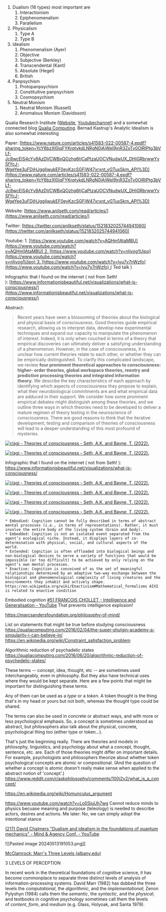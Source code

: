 
1. Dualism (16 types) most important are
	1. Interactionism
	2. Epiphenomenalism
	3. Parallelism
2. Physicalism
	1. Type A
	2. Type B
3. Idealism
	1. Phenomenalism (Ayer)
	2. Objective
	3. Subjective (Berkley)
	4. Transcendental (Kant)
	5. Absolute (Hegel)
	6. British
4. Panpsychism
	1. Protopanpsychism
	2. Constituitive panpsychism
	3. Cosmopsychism
5. Neutral Monism
	1. Neutral Monism (Russell)
	2. Anomalous Monism (Davidsson)



Qualia Research Institute ([Website](https://www.qualiaresearchinstitute.org/), [Youtubechannel](https://www.youtube.com/c/QualiaResearchInstitute)) and a somewhat connected blog [Qualia Computing](https://qualiacomputing.com/). Bernad Kastrup's Analytic Idealism is also somewhat interesting



Paper: [https://www.nature.com/articles/s41583-022-00587-4.epdf?sharing_token=YcY6bzXl0iqFYKrqtykdLNRgN0jAjWel9jnR3ZoTv0OlRlPtg3bVLf-Jc8wcElS4cYy8AzDVCWBxQOzhq6tjCaPtzaUOCVNudwUX_DHiGRbrwwYvSfYcJ-WgeYee3uFDjHJggIjwukEF0eyKzcSGFjW47xrxnt_yGTuxSkm_API%3D](https://www.nature.com/articles/s41583-022-00587-4.epdf?sharing_token=YcY6bzXl0iqFYKrqtykdLNRgN0jAjWel9jnR3ZoTv0OlRlPtg3bVLf-Jc8wcElS4cYy8AzDVCWBxQOzhq6tjCaPtzaUOCVNudwUX_DHiGRbrwwYvSfYcJ-WgeYee3uFDjHJggIjwukEF0eyKzcSGFjW47xrxnt_yGTuxSkm_API%3D)

Website: [https://www.anilseth.com/read/articles/](https://www.anilseth.com/read/articles/)

Twitter: [https://twitter.com/anilkseth/status/1521832025744941060](https://twitter.com/anilkseth/status/1521832025744941060)

Youtube: 1. [https://www.youtube.com/watch?v=AQHm1AtaMBU](https://www.youtube.com/watch?v=AQHm1AtaMBU) 2. [https://www.youtube.com/watch?v=nIjvog1Uipo](https://www.youtube.com/watch?v=nIjvog1Uipo) 3. [https://www.youtube.com/watch?v=lyu7v7nWzfo](https://www.youtube.com/watch?v=lyu7v7nWzfo) ( Ted talk )

Infographic that I found on the internet ( not from Seth! ): [https://www.informationisbeautiful.net/visualizations/what-is-consciousness/](https://www.informationisbeautiful.net/visualizations/what-is-consciousness/)

Abstract:

> Recent years have seen a blossoming of theories about the biological and physical basis of consciousness. Good theories guide empirical research, allowing us to interpret data, develop new experimental techniques and expand our capacity to manipulate the phenomenon of interest. Indeed, it is only when couched in terms of a theory that empirical discoveries can ultimately deliver a satisfying understanding of a phenomenon. However, in the case of consciousness, it is unclear how current theories relate to each other, or whether they can be empirically distinguished. To clarify this complicated landscape, we review **four prominent theoretical approaches to consciousness: higher- order theories, global workspace theories, reentry and predictive processing theories and integrated information theory.** We describe the key characteristics of each approach by identifying which aspects of consciousness they propose to explain, what their neurobiological commitments are and what empirical data are adduced in their support. We consider how some prominent empirical debates might distinguish among these theories, and we outline three ways in which theories need to be developed to deliver a mature regimen of theory testing in the neuroscience of consciousness. There are good reasons to think that the iterative development, testing and comparison of theories of consciousness will lead to a deeper understanding of this most profound of mysteries.

[![r/agi - Theories of consciousness - Seth, A.K. and Bayne, T. (2022).](https://preview.redd.it/i1mgpfr1bsz91.jpg?width=638&format=pjpg&auto=webp&s=47f81fd89d58ff06b55447645d168029c18f6577)](https://preview.redd.it/i1mgpfr1bsz91.jpg?width=638&format=pjpg&auto=webp&s=47f81fd89d58ff06b55447645d168029c18f6577)

[![r/agi - Theories of consciousness - Seth, A.K. and Bayne, T. (2022).](https://preview.redd.it/es0r3cr1bsz91.jpg?width=1012&format=pjpg&auto=webp&s=506a5fadd709ab311fa38c665232edce369ade30)](https://preview.redd.it/es0r3cr1bsz91.jpg?width=1012&format=pjpg&auto=webp&s=506a5fadd709ab311fa38c665232edce369ade30)

Infographic that I found on the internet ( not from Seth! ): https://www.informationisbeautiful.net/visualizations/what-is-consciousness/

[![r/agi - Theories of consciousness - Seth, A.K. and Bayne, T. (2022).](https://preview.redd.it/6l3jrer1bsz91.jpg?width=466&format=pjpg&auto=webp&s=4c059db60d03787dbc2424c0ff4263c12bf716c0)](https://preview.redd.it/6l3jrer1bsz91.jpg?width=466&format=pjpg&auto=webp&s=4c059db60d03787dbc2424c0ff4263c12bf716c0)

[![r/agi - Theories of consciousness - Seth, A.K. and Bayne, T. (2022).](https://preview.redd.it/ygxwaer1bsz91.jpg?width=379&format=pjpg&auto=webp&s=074842e57b53deb4cc6bee4b9973e935a87554cd)](https://preview.redd.it/ygxwaer1bsz91.jpg?width=379&format=pjpg&auto=webp&s=074842e57b53deb4cc6bee4b9973e935a87554cd)

[![r/agi - Theories of consciousness - Seth, A.K. and Bayne, T. (2022).](https://preview.redd.it/ad0yqfr1bsz91.jpg?width=555&format=pjpg&auto=webp&s=c95945a93f19234111b4287a63cea57d9f235b41)](https://preview.redd.it/ad0yqfr1bsz91.jpg?width=555&format=pjpg&auto=webp&s=c95945a93f19234111b4287a63cea57d9f235b41)

[![r/agi - Theories of consciousness - Seth, A.K. and Bayne, T. (2022).](https://preview.redd.it/5xnz8jr1bsz91.jpg?width=389&format=pjpg&auto=webp&s=488d38d24a4e9279e7cf7dcb8add9efed39f389f)](https://preview.redd.it/5xnz8jr1bsz91.jpg?width=389&format=pjpg&auto=webp&s=488d38d24a4e9279e7cf7dcb8add9efed39f389f)



```
* Embodied: Cognition cannot be fully described in terms of abstract mental processes (i.e., in terms of representations). Rather, it must involve the entire body of the living system (brain and body).
* Embedded: Cognition is not an isolated event separated from the agent’s ecological niche. Instead, it displays layers of co-determination with physical, social, and cultural aspects of the world.
* Extended: Cognition is often offloaded into biological beings and non-biological devices to serve a variety of functions that would be impossible (or too difficult) to be achieved by only relying on the agent’s own mental processes.
* Enactive: Cognition is conceived of as the set of meaningful relationships determined by an adaptive two-way exchange between the biological and phenomenological complexity of living creatures and the environments they inhabit and actively shape.
https://en.wikipedia.org/wiki/Enactivism#Mathematical_formalisms AIXI is related to enactive condition
```

Embodied cognition [#51 FRANCOIS CHOLLET - Intelligence and Generalisation - YouTube](https://www.youtube.com/watch?v=J0p_thJJnoo&t=5108s&ab_channel=MachineLearningStreetTalk) That prevents intelligence explosion!

https://marcsandersfoundation.org/philosophy-of-mind/

List on statements that might be true before studying consciousness
https://qualiacomputing.com/2016/02/04/the-super-shulgin-academy-a-singularity-i-can-believe-in/
https://en.wikipedia.org/wiki/Constraint_satisfaction_problem

Algorithmic reduction of psychadelic states
https://qualiacomputing.com/2016/06/20/algorithmic-reduction-of-psychedelic-states/




  
These terms -- concept, idea, thought, etc -- are sometimes used interchangeably, even in philosophy. But they also have technical uses where they would be kept separate. Here are a few points that might be important for distinguishing these terms.

Any of them can be used as a _type_ or a _token_. A token thought is the thing that's in my head or yours but not both, whereas the thought type could be shared.

The terms can also be used in concrete or abstract ways, and with more or less psychological emphasis. So, a concept is sometimes understood as abstract, but philosophers also talk about the physical, concrete, psychological thing too (either type or token...).

That's just the beginning really. There are theories and models in philosophy, linguistics, and psychology about what a concept, thought, sentence, etc. are. Each of those theories might differ on important details. For example, psychologists and philosophers theorize about whether token psychological concepts are atomic or compositional. (And the question of whether a concept is atomic doesn't really make sense when applied to the abstract notion of 'concept'.)
https://www.reddit.com/r/askphilosophy/comments/100j2y2/what_is_a_concept/

https://en.wikipedia.org/wiki/Homunculus_argument



https://www.youtube.com/watch?v=Lo0SjuUh7wg
Cannot reduce minds to physics becuase meaning and purpose (teleology) is needed to describe actors, desires and actions. 
Me later: No, we can simply adopt the intentional stance



[(217) David Chalmers "Dualism and idealism in the foundations of quantum mechanics" - Mind & Agency Conf. - YouTube](https://www.youtube.com/watch?v=V5TnJmfNiqY)

![[Pasted image 20240513191053.png]]




[McClamrock: Marr's Three Levels (albany.edu)](https://www.albany.edu/~ron/papers/marrlevl.html)

3 LEVELS OF PERCEPTION

In recent work in the theoretical foundations of cognitive science, it has become commonplace to separate three distinct levels of analysis of information-processing systems. David Marr (1982) has dubbed the three levels the _computational_, the _algorithmic_, and the _implementational_; Zenon Pylyshyn (1984) calls them the _semantic_, the _syntactic_, and the _physical_; and textbooks in cognitive psychology sometimes call them the levels of _content_, _form_, and _medium_ (e.g. Glass, Holyoak, and Santa 1979).



